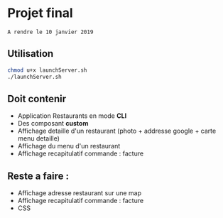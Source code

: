 # Projet final

```
A rendre le 10 janvier 2019
```

## Utilisation

```sh
chmod u+x launchServer.sh
./launchServer.sh
```

## Doit contenir

* Application Restaurants en mode **CLI**
* Des composant **custom**
* Affichage detaille d'un restaurant (photo + addresse google + carte menu detaille)
* Affichage du menu d'un restaurant
* Affichage recapitulatif commande : facture

## Reste a faire :

* Affichage adresse restaurant sur une map
* Affichage recapitulatif commande : facture
* CSS

